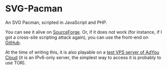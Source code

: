 # SVG-Pacman
An SVG Pacman, scripted in JavaScript and PHP.

You can see it alive on [SourceForge](http://svg-pacman.sourceforge.io/). Or, if it does not work (for instance, if I got a cross-site scripting attack again), you can use the front-end on [GitHub](http://flatassembler.github.io/pacman.html).

At the time of writing this, it is also playable on a [test VPS server of AdYou Cloud](http://taskvps.adyou.cloud/) (it is an IPv6-only server, the simplest way to access it is probably to use TOR).